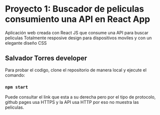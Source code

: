 # Proyecto 1: Buscador de peliculas consumiento una API en React App

Aplicación web creada con React JS que consume una API para buscar peliculas 
Totalmente resposive design para dispositivos moviles y con un elegante diseño CSS


## Salvador Torres developer

Para probar el codigo, clone el repositorio de manera local y ejecute el comando:

### `npm start`

Puede consultar el link que esta a su derecha pero por el tipo de protocolo, github pages usa HTTPS y la API usa HTTP por eso no muestra las peliculas.

